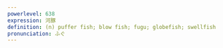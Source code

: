 ```yaml
---
powerlevel: 638
expression: 河豚
definition: (n) puffer fish; blow fish; fugu; globefish; swellfish
pronunciation: ふぐ
---
```

